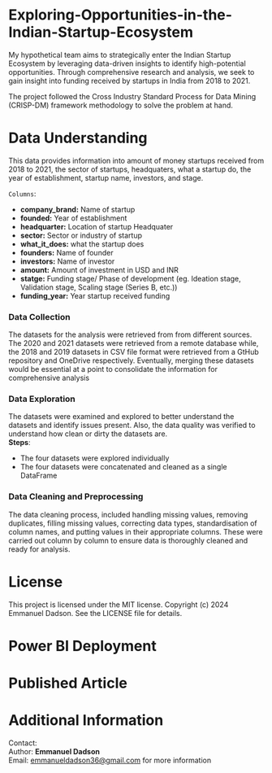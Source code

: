 # Exploring-Opportunities-in-the-Indian-Startup-Ecosystem

My hypothetical team aims to strategically enter the Indian Startup Ecosystem by leveraging data-driven insights to identify high-potential opportunities. Through comprehensive research and analysis, we seek to gain insight into funding received by startups in India from 2018 to 2021.

The project followed the Cross Industry Standard Process for Data Mining (CRISP-DM) framework methodology to solve the problem at hand.

# Data Understanding
This data provides information into amount of money startups received from 2018 to 2021, the sector of startups, headquaters, what a startup do, the year of establishment, startup name, investors, and stage.<br>

`Columns`:
- **company_brand:** Name of startup
- **founded:** Year of establishment
- **headquarter:** Location of startup Headquater
- **sector:** Sector or industry of startup
- **what_it_does:** what the startup does
- **founders:** Name of founder
- **investors:** Name of investor
- **amount:** Amount of investment in USD and INR
- **statge:** Funding stage/ Phase of development (eg. Ideation stage, Validation stage, Scaling stage (Series B, etc.))
- **funding_year:** Year startup received funding

### Data Collection
The datasets for the analysis were retrieved from from different sources. The 2020 and 2021 datasets were retrieved from a remote database while, the 2018 and 2019 datasets in CSV file format were retrieved from a GtHub repository and OneDrive respectively. Eventually, merging these datasets would be essential at a point to consolidate the information for comprehensive analysis

### Data Exploration
The datasets were examined and explored to better understand the datasets and identify issues present. Also, the data quality was verified to understand how clean or dirty the datasets are.<br>
**Steps**:<br>
- The four datasets were explored individually
- The four datasets were concatenated and cleaned as a single DataFrame

### Data Cleaning and Preprocessing
The data cleaning process, included handling missing values, removing duplicates, filling missing values, correcting data types, standardisation of column names, and putting values in their appropriate columns.
These were carried out column by column to ensure data is thoroughly cleaned and ready for analysis.

# License
This project is licensed under the MIT license. Copyright (c) 2024 Emmanuel Dadson.
See the LICENSE file for details.

# Power BI Deployment


# Published Article


# Additional Information
Contact:<br>
Author: **Emmanuel Dadson**<br>
Email: emmanueldadson36@gmail.com
for more information







